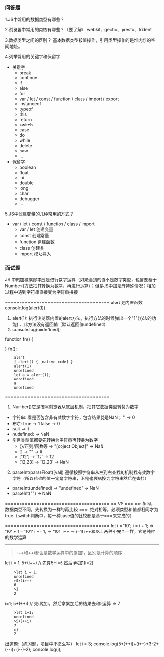 ### 问答题
1.JS中常用的数据类型有哪些？

2.浏览器中常用的内核有哪些？（要了解）
    webkit、gecho、presto、trident

3.数据类型之间的区别？
    基本数据类型按值操作，引用类型操作的是堆内存的空间地址。

4.列举常用的关键字和保留字
- 关键字
    + break
    + continue
    + if
    + else
    + for
    + var / let / const / function / class / import / export
    + instanceof
    + typeof
    + this
    + return
    + switch
    + case
    + do
    + while
    + delete
    + new
    + ...
- 保留字
    + boolean
    + float
    + int
    + double
    + long
    + char
    + debugger
    + ...

5.JS中创建变量的几种常用的方式？
- var / let / const / function / class / import
    + var / let 创建变量
    + const 创建常量
    + function 创建函数
    + class 创建类
    + import 模块导入



### 面试题
JS 中的加减乘除本应是进行数字运算（如果遇到的值不是数字类型，也需要基于Number()方法把其转换为数字，再进行运算）；但是JS中加法有特殊情况；相加过程中遇到字符串直接变为字符串拼接

=====================================
alert 是内置函数
console.log(alert(1))
1. alert(1): 执行浏览器内置的alert方法，执行方法的时候弹出一个"1"(方法的功能) ，此方法没有返回值（默认返回值undefined）
2. console.log(undefined);

function fn() {

}
fn();

```
    alert
    ƒ alert() { [native code] }
    alert(1)
    undefined
    let a = alert(1);
    undefined
    a
    undefined
```

=====================================
1. Number()它是按照浏览器从底层机制，把其它数据类型转换为数字
- 字符串: 看是否包含非有效数字字符，包含结果就是NaN； '' -> 0
- 布尔: true -> 1   false -> 0
- null: -> 1
- nudefined: -> NaN
- 引用类型值都要先转换为字符串再转换为数字
    + {}/正则/函数等 -> "[object Object]" -> NaN
    + [] -> "" -> 0
    + ['12'] -> '12' -> 12
    + [12,23] -> '12,23' -> NaN

2. parseInt/parseFloat([val]) 遵循按照字符串从左到右查找的机制找有效数字字符（所以传递的值一定是字符串，不是也要转换为字符串然后在查找）
- parseInt(undefined) -> "undefined" -> NaN
- parseInt("") -> NaN

=====================================
== VS ===
==: 相同，数据类型不同，先转换为一样的再比较
===: 绝对相等，必须类型和值都相同才为true（switch判断中，每一种case值的比较都是基于===来完成的）

=====================================
let i = '10';
i = i + 1;  => '10' + 1 = '101'
i += 1; => '101'
i++ => i=11     i++和以上两种不完全一样，它是纯粹的数学运算

-------
> i++和++i都会是数学运算中的累加1，区别是计算的顺序

let i = 1;
5+(i++)     // 先算5+i=6 然后i再加1(i=2)
```
    >let i = 1;
    undefined
    >5+(i++)
    6
    >i
    2
```

i=1;
5+(++i)     // 先i累加i，然后拿累加后的结果去和5运算 => 7
```
    >let i=1;
    undefined
    >5+(++i)
    7
    >i
    2
```

出道题:（练习题，项目中不怎么写）
let i = 3;
console.log(5+(++i)+(i++)+3-2+(--i)+(i--)-2);
console.log(i);





